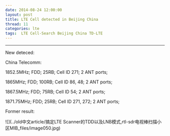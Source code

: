 ```yaml
---
date: 2014-08-24 12:00:00
layout: post
title: LTE Cell detected in Beijing China
thread: 11
categories: lte
tags:  LTE Cell-Search Beijing China TD-LTE
---
```


-----------------------------------------------------------------------------------

New deteced:

China Telecomm:

1852.5MHz;  FDD;  25RB;   Cell ID 271;      2 ANT ports;

1865MHz;    FDD;  100RB;  Cell ID 86, 48;   2 ANT ports;

1867.5MHz;  FDD;  75RB;   Cell ID 54;       2 ANT ports;

1871.75MHz; FDD;  25RB;   Cell ID 271, 272; 2 ANT ports;

Former result:

![](../old中文article/搞定LTE Scanner的TDD以及LNB模式,rtl-sdr电视棒扫描小区MIB_files/image050.jpg)
